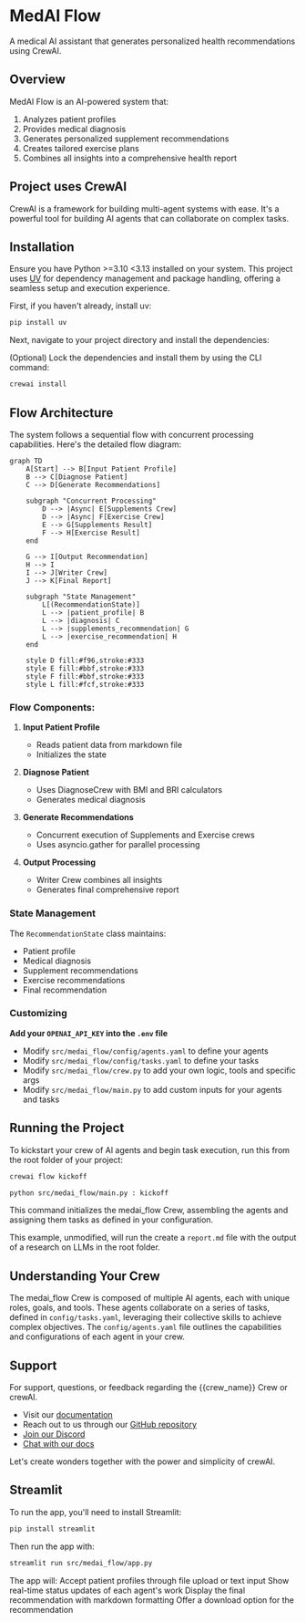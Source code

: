 # MedAI Flow

A medical AI assistant that generates personalized health recommendations using CrewAI.

## Overview

MedAI Flow is an AI-powered system that:
1. Analyzes patient profiles
2. Provides medical diagnosis
3. Generates personalized supplement recommendations
4. Creates tailored exercise plans
5. Combines all insights into a comprehensive health report

## Project uses CrewAI

CrewAI is a framework for building multi-agent systems with ease. It's a powerful tool for building AI agents that can collaborate on complex tasks.


## Installation

Ensure you have Python >=3.10 <3.13 installed on your system. This project uses [UV](https://docs.astral.sh/uv/) for dependency management and package handling, offering a seamless setup and execution experience.

First, if you haven't already, install uv:

```bash
pip install uv
```

Next, navigate to your project directory and install the dependencies:

(Optional) Lock the dependencies and install them by using the CLI command:
```bash
crewai install
```


## Flow Architecture

The system follows a sequential flow with concurrent processing capabilities. Here's the detailed flow diagram:

```mermaid
graph TD
    A[Start] --> B[Input Patient Profile]
    B --> C[Diagnose Patient]
    C --> D[Generate Recommendations]
    
    subgraph "Concurrent Processing"
        D --> |Async| E[Supplements Crew]
        D --> |Async| F[Exercise Crew]
        E --> G[Supplements Result]
        F --> H[Exercise Result]
    end
    
    G --> I[Output Recommendation]
    H --> I
    I --> J[Writer Crew]
    J --> K[Final Report]

    subgraph "State Management"
        L[(RecommendationState)]
        L --> |patient_profile| B
        L --> |diagnosis| C
        L --> |supplements_recommendation| G
        L --> |exercise_recommendation| H
    end

    style D fill:#f96,stroke:#333
    style E fill:#bbf,stroke:#333
    style F fill:#bbf,stroke:#333
    style L fill:#fcf,stroke:#333
```

### Flow Components:

1. **Input Patient Profile**
   - Reads patient data from markdown file
   - Initializes the state

2. **Diagnose Patient**
   - Uses DiagnoseCrew with BMI and BRI calculators
   - Generates medical diagnosis

3. **Generate Recommendations**
   - Concurrent execution of Supplements and Exercise crews
   - Uses asyncio.gather for parallel processing

4. **Output Processing**
   - Writer Crew combines all insights
   - Generates final comprehensive report

### State Management

The `RecommendationState` class maintains:
- Patient profile
- Medical diagnosis
- Supplement recommendations
- Exercise recommendations
- Final recommendation


### Customizing

**Add your `OPENAI_API_KEY` into the `.env` file**

- Modify `src/medai_flow/config/agents.yaml` to define your agents
- Modify `src/medai_flow/config/tasks.yaml` to define your tasks
- Modify `src/medai_flow/crew.py` to add your own logic, tools and specific args
- Modify `src/medai_flow/main.py` to add custom inputs for your agents and tasks

## Running the Project

To kickstart your crew of AI agents and begin task execution, run this from the root folder of your project:

```bash
crewai flow kickoff
```

```bash
python src/medai_flow/main.py : kickoff
```

This command initializes the medai_flow Crew, assembling the agents and assigning them tasks as defined in your configuration.

This example, unmodified, will run the create a `report.md` file with the output of a research on LLMs in the root folder.

## Understanding Your Crew

The medai_flow Crew is composed of multiple AI agents, each with unique roles, goals, and tools. These agents collaborate on a series of tasks, defined in `config/tasks.yaml`, leveraging their collective skills to achieve complex objectives. The `config/agents.yaml` file outlines the capabilities and configurations of each agent in your crew.

## Support

For support, questions, or feedback regarding the {{crew_name}} Crew or crewAI.

- Visit our [documentation](https://docs.crewai.com)
- Reach out to us through our [GitHub repository](https://github.com/joaomdmoura/crewai)
- [Join our Discord](https://discord.com/invite/X4JWnZnxPb)
- [Chat with our docs](https://chatg.pt/DWjSBZn)

Let's create wonders together with the power and simplicity of crewAI.


## Streamlit
To run the app, you'll need to install Streamlit:
```bash
pip install streamlit
```

Then run the app with:

```bash
streamlit run src/medai_flow/app.py
```

The app will:
Accept patient profiles through file upload or text input
Show real-time status updates of each agent's work
Display the final recommendation with markdown formatting
Offer a download option for the recommendation